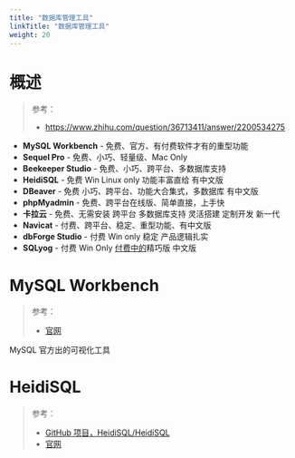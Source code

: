 ```yaml
---
title: "数据库管理工具"
linkTitle: "数据库管理工具"
weight: 20
---
```


# 概述
> 参考：
> - https://www.zhihu.com/question/36713411/answer/2200534275  


- **MySQL Workbench** - 免费、官方、有付费软件才有的重型功能
- **Sequel Pro** - 免费、小巧、轻量级、Mac Only
- **Beekeeper Studio** - 免费、小巧、跨平台、多数据库支持
- **HeidiSQL** - 免费 Win Linux only 功能丰富直给 有中文版
- **DBeaver** - 免费 小巧、跨平台、功能大合集式，多数据库 有中文版
- **phpMyadmin** - 免费、跨平台在线版、简单直接，上手快
- **卡拉云** - 免费、无需安装 跨平台 多数据库支持 灵活搭建 定制开发 新一代
- **Navicat** - 付费、跨平台、稳定、重型功能、有中文版
- **dbForge Studio** - 付费 Win only 稳定 产品逻辑扎实
- **SQLyog** - 付费 Win Only [付费中的](https://www.zhihu.com/search?q=%E4%BB%98%E8%B4%B9%E4%B8%AD%E7%9A%84&search_source=Entity&hybrid_search_source=Entity&hybrid_search_extra=%7B%22sourceType%22%3A%22answer%22%2C%22sourceId%22%3A2200534275%7D)精巧版 中文版

# MySQL Workbench

> 参考：
> - [官网](https://www.mysql.com/products/workbench/)

MySQL 官方出的可视化工具

# HeidiSQL

> 参考：
> - [GitHub 项目，HeidiSQL/HeidiSQL](https://github.com/HeidiSQL/HeidiSQL)
> - [官网](https://www.heidisql.com/)
